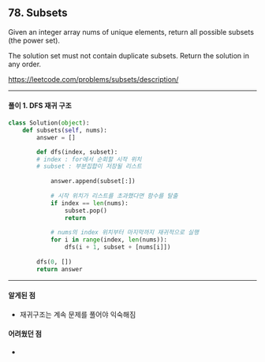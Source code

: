 ## 78. Subsets

Given an integer array nums of unique elements, return all possible 
subsets (the power set).

The solution set must not contain duplicate subsets. Return the solution in any order.

https://leetcode.com/problems/subsets/description/

---

#### 풀이 1. DFS 재귀 구조

```python
class Solution(object):
    def subsets(self, nums):
        answer = []

        def dfs(index, subset): 
        # index : for에서 순회할 시작 위치
        # subset : 부분집합이 저장될 리스트
        
            answer.append(subset[:])
            
            # 시작 위치가 리스트를 초과했다면 함수를 탈출
            if index == len(nums):
                subset.pop()
                return
            
            # nums의 index 위치부터 마지막까지 재귀적으로 실행
            for i in range(index, len(nums)):
                dfs(i + 1, subset + [nums[i]])
                
        dfs(0, [])
        return answer
```

---

#### 알게된 점
  + 재귀구조는 계속 문제를 풀어야 익숙해짐

#### 어려웠던 점
  + 
